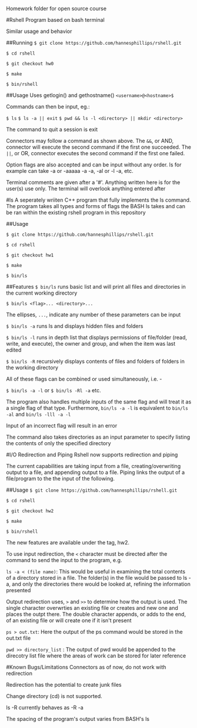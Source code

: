 Homework folder for open source course

#Rshell
Program based on bash terminal

Similar usage and behavior

##Running
``$ git clone https://github.com/hannesphillips/rshell.git``

``$ cd rshell``

``$ git checkout hw0``

``$ make``

``$ bin/rshell``

##Usage
Uses getlogin() and gethostname() 
``<username>@<hostname>$``

Commands can then be input, eg.:

``$ ls``
``$ ls -a || exit``
``$ pwd && ls -l <directory> || mkdir <directory>``

The command to quit a session is exit

Connectors may follow a command as shown above. The ``&&``, or AND, connector
will execute the second command if the first one succeeded. The ``||``, or OR,
connector executes the second command if the first one failed.

Option flags are also accepted and can be input without any order.
ls for example can take -a or -aaaaa -a -a, -al or -l -a, etc.

Terminal comments are given after a '#'. Anything written here is for
the user(s) use only. The terminal will overlook anything entered after


#ls
A seperately wriiten C++ program that fully implements the ls command.
The program takes all types and forms of flags the BASH ls takes and can be ran within the existing rshell program in this repository

##Usage

`$ git clone https://github.com/hannesphillips/rshell.git`

`$ cd rshell`

`$ git checkout hw1`

`$ make`

`$ bin/ls`


##Features
`$ bin/ls` runs basic list and will print all files and directories in the current working directory

`$ bin/ls <flag>... <directory>...`

The ellipses, `...`, indicate any number of these parameters can be input

`$ bin/ls -a` runs ls and displays hidden files and folders

`$ bin/ls -l` runs in depth list that displays permissions of file/folder (read, write, and execute), the owner and group, and when the item was last edited

`$ bin/ls -R` recursively displays contents of files and folders of folders in the working directory

All of these flags can be combined or used simultaneously, i.e. -

`$ bin/ls -a -l` or `$ bin/ls -Rl -a` etc.

The program also handles multiple inputs of the same flag and will treat it as a single flag of that type. Furthermore, `bin/ls -a -l` is equivalent to `bin/ls -al` and `bin/ls -lll -a -l`

Input of an incorrect flag will result in an error

The command also takes directories as an input parameter to specify listing the contents of only the specified directory

#I/O Redirection and Piping
Rshell now supports redirection and piping

The current capabilities are taking input from a file, creating/overwriting output to a file, and appending output to a file. Piping links the output of a file/program to the the input of the following.

##Usage
`$ git clone https://github.com/hannesphillips/rshell.git`

`$ cd rshell`

`$ git checkout hw2`

`$ make`

`$ bin/rshell`

The new features are available under the tag, hw2.

To use input redirection, the `<` character must be directed after the command to send the input to the program, e.g.

`ls -a < (file name)`: This would be useful in examining the total contents of a directory stored in a file. The folder(s) in the file would be passed to ls -a, and only the directories there would be looked at, refining the information presented

Output redirection uses, `>` and `>>` to determine how the output is used. 
The single character overwrties an existing file or creates and new one and places the outpt there. The double character appends, or adds to the end, of an existing file or will create one if it isn't present

`ps > out.txt`: Here the output of the ps command would be stored in the out.txt file
	
`pwd >> directory_list` : The output of pwd would be appended to the direcotry list file where the areas of work can be stored for later reference


#Known Bugs/Limitations
Connectors as of now, do not work with redirection

Redirection has the potential to create junk files

Change directory (cd) is not supported.

ls -R currently behaves as -R -a

The spacing of the program's output varies from BASH's ls
